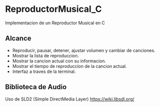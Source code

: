 # ReproductorMusical_C
Implementacion de un Reproductor Musical en C

## Alcance 
- Reproducir, pausar, detener, ajustar volumen y cambiar de canciones.
- Mostrar la lista de reproduccion.
- Mostrar la cancion actual con su informacion.
- Mostrar el tiempo de reproduccion de la cancion actual.
- Interfaz a traves de la terminal.

## Biblioteca de Audio
Uso de SLD2 (Simple DirectMedia Layer) https://wiki.libsdl.org/

